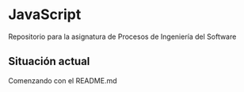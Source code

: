 # JavaScript
Repositorio para la asignatura de Procesos de Ingeniería del Software

## Situación actual
Comenzando con el README.md

